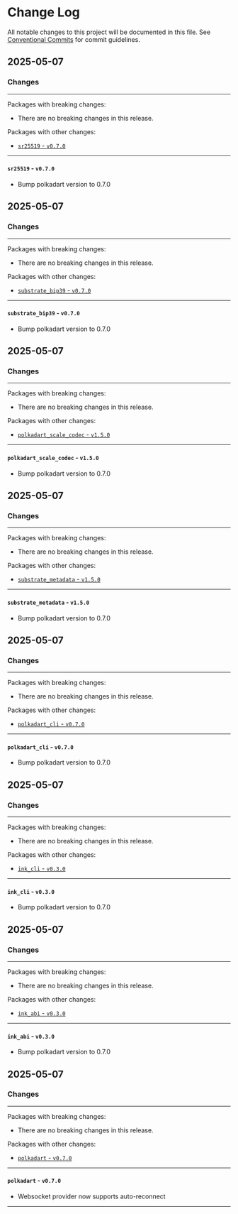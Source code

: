 # Change Log

All notable changes to this project will be documented in this file.
See [Conventional Commits](https://conventionalcommits.org) for commit guidelines.

## 2025-05-07

### Changes

---

Packages with breaking changes:

 - There are no breaking changes in this release.

Packages with other changes:

 - [`sr25519` - `v0.7.0`](#sr25519---v070)

---

#### `sr25519` - `v0.7.0`

 - Bump polkadart version to 0.7.0


## 2025-05-07

### Changes

---

Packages with breaking changes:

 - There are no breaking changes in this release.

Packages with other changes:

 - [`substrate_bip39` - `v0.7.0`](#substrate_bip39---v070)

---

#### `substrate_bip39` - `v0.7.0`

 - Bump polkadart version to 0.7.0


## 2025-05-07

### Changes

---

Packages with breaking changes:

 - There are no breaking changes in this release.

Packages with other changes:

 - [`polkadart_scale_codec` - `v1.5.0`](#polkadart_scale_codec---v150)

---

#### `polkadart_scale_codec` - `v1.5.0`

 - Bump polkadart version to 0.7.0


## 2025-05-07

### Changes

---

Packages with breaking changes:

 - There are no breaking changes in this release.

Packages with other changes:

 - [`substrate_metadata` - `v1.5.0`](#substrate_metadata---v150)

---

#### `substrate_metadata` - `v1.5.0`

 - Bump polkadart version to 0.7.0


## 2025-05-07

### Changes

---

Packages with breaking changes:

 - There are no breaking changes in this release.

Packages with other changes:

 - [`polkadart_cli` - `v0.7.0`](#polkadart_cli---v070)

---

#### `polkadart_cli` - `v0.7.0`

 - Bump polkadart version to 0.7.0


## 2025-05-07

### Changes

---

Packages with breaking changes:

 - There are no breaking changes in this release.

Packages with other changes:

 - [`ink_cli` - `v0.3.0`](#ink_cli---v030)

---

#### `ink_cli` - `v0.3.0`

 - Bump polkadart version to 0.7.0


## 2025-05-07

### Changes

---

Packages with breaking changes:

 - There are no breaking changes in this release.

Packages with other changes:

 - [`ink_abi` - `v0.3.0`](#ink_abi---v030)

---

#### `ink_abi` - `v0.3.0`

 - Bump polkadart version to 0.7.0


## 2025-05-07

### Changes

---

Packages with breaking changes:

 - There are no breaking changes in this release.

Packages with other changes:

 - [`polkadart` - `v0.7.0`](#polkadart---v070)

---

#### `polkadart` - `v0.7.0`

 - Websocket provider now supports auto-reconnect


---